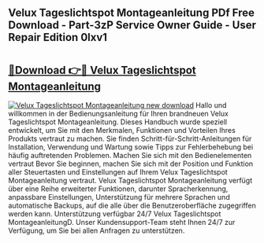## Velux Tageslichtspot Montageanleitung PDf Free Download - Part-3zP Service Owner Guide - User Repair Edition 0lxv1

# <h2><a href="http://df7l1gi.blite.top/?on=Velux+Tageslichtspot+Montageanleitung">🔗Download 👉🔴 Velux Tageslichtspot Montageanleitung</a></h2>

[![Velux Tageslichtspot Montageanleitung new download](https://i.imgur.com/lujVjoI.png)](http://df7l1gi.blite.top/?on=Velux+Tageslichtspot+Montageanleitung)
Hallo und willkommen in der Bedienungsanleitung für Ihren brandneuen Velux Tageslichtspot Montageanleitung. Dieses Handbuch wurde speziell entwickelt, um Sie mit den Merkmalen, Funktionen und Vorteilen Ihres Produkts vertraut zu machen. Sie finden Schritt-für-Schritt-Anleitungen für Installation, Verwendung und Wartung sowie Tipps zur Fehlerbehebung bei häufig auftretenden Problemen. Machen Sie sich mit den Bedienelementen vertraut Bevor Sie beginnen, machen Sie sich mit der Position und Funktion aller Steuertasten und Einstellungen auf Ihrem Velux Tageslichtspot Montageanleitung vertraut. Velux Tageslichtspot Montageanleitung verfügt über eine Reihe erweiterter Funktionen, darunter Spracherkennung, anpassbare Einstellungen, Unterstützung für mehrere Sprachen und automatische Backups, auf die alle über die Benutzeroberfläche zugegriffen werden kann. Unterstützung verfügbar 24/7 Velux Tageslichtspot MontageanleitungD. Unser Kundensupport-Team steht Ihnen 24/7 zur Verfügung, um Sie bei allen Anfragen zu unterstützen.
